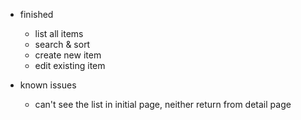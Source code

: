 - finished
    - list all items
    - search & sort
    - create new item
    - edit existing item

- known issues
    - can't see the list in initial page, neither return from detail page